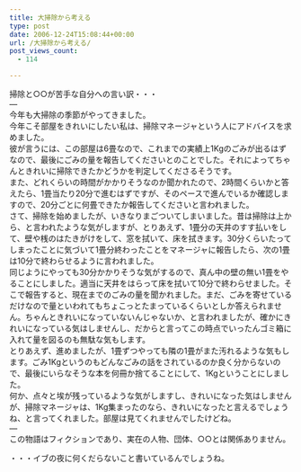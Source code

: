 ```yaml
---
title: 大掃除から考える
type: post
date: 2006-12-24T15:08:44+00:00
url: /大掃除から考える/
post_views_count:
  - 114

---
```

掃除と○○が苦手な自分への言い訳・・・  
&#8212;  
今年も大掃除の季節がやってきました。  
今年こそ部屋をきれいにしたい私は、掃除マネージャという人にアドバイスを求めました。  
彼が言うには、この部屋は6畳なので、これまでの実績上1Kgのごみが出るはずなので、最後にごみの量を報告してくださいとのことでした。それによってちゃんときれいに掃除できたかどうかを判定してくださるそうです。  
また、どれくらいの時間がかかりそうなのか聞かれたので、2時間くらいかと答えたら、1畳当たり20分で進むはずですが、そのペースで進んでいるか確認しますので、20分ごとに何畳できたか報告してくださいと言われました。  
さて、掃除を始めましたが、いきなりまごついてしまいました。昔は掃除は上から、と言われたような気がしますが、とりあえず、1畳分の天井のすす払いをして、壁や桟のはたきがけをして、窓を拭いて、床を拭きます。30分くらいたってしまったことに気づいて1畳分終わったことをマネージャに報告したら、次の1畳は10分で終わらせるように言われました。  
同じようにやっても30分かかりそうな気がするので、真ん中の壁の無い1畳をやることにしました。適当に天井をはらって床を拭いて10分で終わらせました。そこで報告すると、現在までのごみの量を聞かれました。まだ、ごみを寄せているだけなので量といわれてもちょこっとたまっているくらいとしか答えられません。ちゃんときれいになっていないんじゃないか、と言われましたが、確かにきれいになっている気はしませんし、だからと言ってこの時点でいったんゴミ箱に入れて量を図るのも無駄な気もします。  
とりあえず、進めましたが、1畳ずつやっても隣の1畳がまた汚れるような気もします。ごみ1Kgというのもどんなごみの話をされているのか良く分からないので、最後にいらなそうな本を何冊か捨てることにして、1Kgということにしました。  
何か、点々と埃が残っているような気がしますし、きれいになった気はしませんが、掃除マネージャは、1Kg集まったのなら、きれいになったと言えるでしょうね、と言ってくれました。部屋は見てくれませんでしたけどね。  
&#8212;  
この物語はフィクションであり、実在の人物、団体、○○とは関係ありません。 

・・・イブの夜に何くだらないこと書いているんでしょうね。